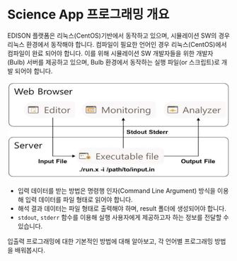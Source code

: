 # Science App 프로그래밍 개요

EDISON 플랫폼은 리눅스(CentOS)기반에서 동작하고 있으며, 시뮬레이션 SW의 경우 리눅스 환경에서 동작해야 합니다. 컴파일이 필요한 언어인 경우 리눅스(CentOS)에서 컴파일이 완료 되어야 합니다. 이를 위해 시뮬레이션 SW 개발자들을 위한 개발자(Bulb) 서버를 제공하고 있으며, Bulb 환경에서 동작하는 실행 파일(or 스크립트)로 개발 되어야 합니다.

![사이언스 앱 구성](/images/solverdev/03/image04.png)
 - 입력 데이터를 받는 방법은 명령행 인자(Command Line Argument) 방식을 이용해 입력 데이터를 파일 형태로 읽어야 합니다.
 - 해석 결과 데이터는 파일 형태로 출력해야 하며, result 폴더에 생성되어야 합니다.
 - ```stdout```, ```stderr``` 함수를 이용해 실행 사용자에게 제공하고자 하는 정보를 전달할 수 있습니다.

입출력 프로그래밍에 대한 기본적인 방법에 대해 알아보고, 각 언어별 프로그래밍 방법을 배워봅시다.

